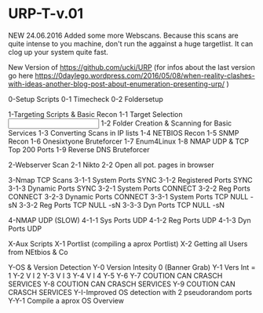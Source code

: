 # URP-T-v.01


NEW 24.06.2016 Added some more Webscans. Because this scans are quite intense to you machine, don't run the aggainst a huge targetlist. It can clog up your system quite fast. 


New Version of https://github.com/ucki/URP
(for infos about the last version go here https://0daylego.wordpress.com/2016/05/08/when-reality-clashes-with-ideas-another-blog-post-about-enumeration-presenting-urp/ )

0-Setup Scripts
0-1 Timecheck
0-2 Foldersetup

1-Targeting Scripts & Basic Recon
1-1 Target Selection <INPUT NEEDED>
1-2 Folder Creation & Scanning for Basic Services
1-3 Converting Scans in IP lists
1-4 NETBIOS Recon
1-5 SNMP Recon
1-6 Onesixtyone Bruteforcer
1-7 Enum4Linux
1-8 NMAP UDP & TCP Top 200 Ports
1-9 Reverse DNS Bruteforcer

2-Webserver Scan
2-1 Nikto
2-2 Open all pot. pages in browser

3-Nmap TCP Scans
3-1-1 System Ports SYNC
3-1-2 Registered Ports SYNC
3-1-3 Dynamic Ports SYNC
3-2-1 System Ports CONNECT 
3-2-2 Reg Ports CONNECT
3-2-3 Dynamic Ports CONNECT
3-3-1 System Ports TCP NULL -sN
3-3-2 Reg Ports TCP NULL -sN
3-3-3 Dyn Ports TCP NULL -sN


4-NMAP UDP (SLOW) 
4-1-1 Sys Ports UDP
4-1-2 Reg Ports UDP
4-1-3 Dyn Ports UDP

X-Aux Scripts
X-1 Portlist (compiling a aprox Portlist)
X-2 Getting all Users from NEtbios & Co

Y-OS & Version Detection
Y-0 Version Intesity 0 (Banner Grab)
Y-1 Vers Int = 1
Y-2 V I 2
Y-3 V I 3
Y-4 V I 4
Y-5
Y-6
Y-7 COUTION CAN CRASCH SERVICES 
Y-8 COUTION CAN CRASCH SERVICES 
Y-9 COUTION CAN CRASCH SERVICES
Y-I-Improved OS detection with 2 pseudorandom ports 
Y-Y-1 Compile a aprox OS Overview
